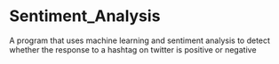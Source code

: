 # Sentiment_Analysis
A program that uses machine learning and sentiment analysis to detect whether the response to a hashtag on twitter is positive or negative
